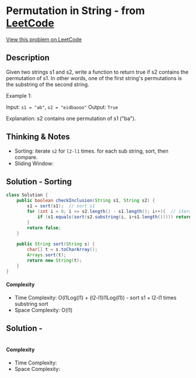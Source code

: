 # Permutation in String - from [LeetCode](https://leetcode.com)
[View this problem on LeetCode](https://leetcode.com/problems/permutation-in-string/)

## Description
Given two strings s1 and s2, write a function to return true if s2 contains the permutation of s1. In other words, one of the first string's permutations is the substring of the second string.

Example 1:

Input: `s1 = "ab"`, `s2 = "eidbaooo"`
Output: `True`

Explanation: s2 contains one permutation of s1 ("ba").

## Thinking & Notes
* Sorting: iterate `s2` for `l2-l1` times. for each sub string, sort, then compare.
* Sliding Window: 

## Solution - Sorting
```java
class Solution {
    public boolean checkInclusion(String s1, String s2) {
        s1 = sort(s1);  // sort s1
        for (int i = 0; i <= s2.length() - s1.length(); i++){  // iterate s2 as sliding window
            if (s1.equals(sort(s2.substring(i, i+s1.length())))) return true;
        }
        return false;
    }
    
    public String sort(String s) {
        char[] t = s.toCharArray();
        Arrays.sort(t);
        return new String(t);
    }
}
```
#### Complexity
* Time Complexity: O(l1Log(l1) + (l2-l1)l1Log(l1)) - sort s1 + l2-l1 times substring sort
* Space Complexity: O(l1)

## Solution - 
```java
```
#### Complexity
* Time Complexity: 
* Space Complexity: 
